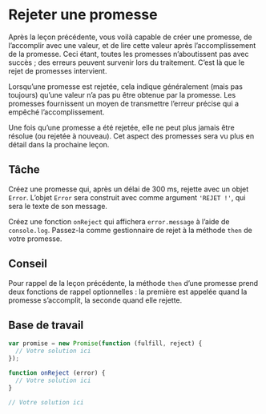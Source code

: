 # Rejeter une promesse

Après la leçon précédente, vous voilà capable de créer une promesse, de
l’accomplir avec une valeur, et de lire cette valeur après l’accomplissement
de la promesse.  Ceci étant, toutes les promesses n’aboutissent pas avec
succès ; des erreurs peuvent survenir lors du traitement.  C’est là que le
rejet de promesses intervient.

Lorsqu’une promesse est rejetée, cela indique généralement (mais pas toujours)
qu’une valeur n’a pas pu être obtenue par la promesse.  Les promesses fournissent
un moyen de transmettre l’erreur précise qui a empêché l’accomplissement.

Une fois qu’une promesse a été rejetée, elle ne peut plus jamais être résolue
(ou rejetée à nouveau).  Cet aspect des promesses sera vu plus en détail dans
la prochaine leçon.

## Tâche

Créez une promesse qui, après un délai de 300 ms, rejette avec un objet `Error`.
L’objet `Error` sera construit avec comme argument `'REJET !'`, qui sera le
texte de son message.

Créez une fonction `onReject` qui affichera `error.message` à l’aide de
`console.log`.  Passez-la comme gestionnaire de rejet à la méthode `then` de
votre promesse.

## Conseil

Pour rappel de la leçon précédente, la méthode `then` d’une promesse prend
deux fonctions de rappel optionnelles : la première est appelée quand la
promesse s’accomplit, la seconde quand elle rejette.

## Base de travail

```js
var promise = new Promise(function (fulfill, reject) {
  // Votre solution ici
});

function onReject (error) {
  // Votre solution ici
}

// Votre solution ici
```
